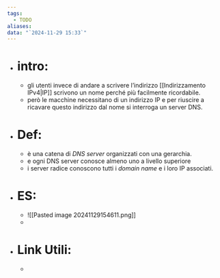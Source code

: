 ```yaml
---
tags:
  - TODO
aliases: 
data: "`2024-11-29 15:33`"
---
```

- # intro:
	- gli utenti invece di andare a scrivere l’indirizzo [[Indirizzamento IPv4|IP]]  scrivono un nome perché più facilmente ricordabile.
	- però le macchine necessitano di un indirizzo IP e per riuscire a ricavare questo indirizzo dal nome si interroga un server DNS.
- # Def:
	- è una catena di _DNS server_ organizzati con una gerarchia.
	- e ogni DNS server conosce almeno uno a livello superiore
	- i server radice conoscono tutti i _domain name_ e i loro IP associati.
- # ES:
	- ![[Pasted image 20241129154611.png]]
	- 
- # Link Utili:
	- 